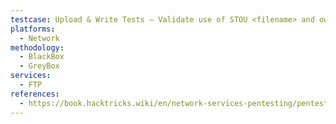 ```yaml
---
testcase: Upload & Write Tests – Validate use of STOU <filename> and ownership settings (e.g., chown_uploads=YES)
platforms: 
  - Network
methodology: 
  - BlackBox
  - GreyBox
services:
  - FTP
references:
  - https://book.hacktricks.wiki/en/network-services-pentesting/pentesting-ftp/index.html
---
```


